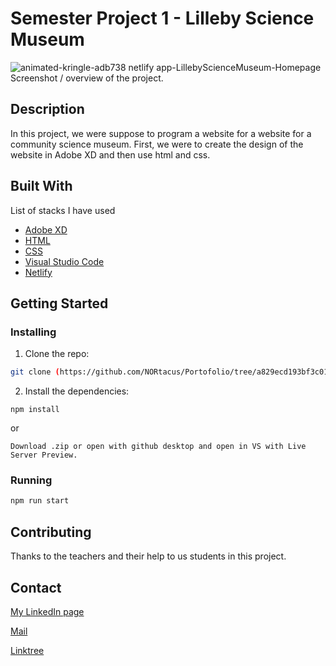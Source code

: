 # Semester Project 1 - Lilleby Science Museum
![animated-kringle-adb738 netlify app-LillebyScienceMuseum-Homepage](https://github.com/NORtacus/Portofolio/assets/99845204/698ea015-b92b-4785-b0b4-c6db24e98189)
Screenshot / overview of the project.
## Description

In this project, we were suppose to program a website for a website for a community science museum. First, we were to create the design of the website in Adobe XD and then use html and css.

## Built With

List of stacks I have used

- [Adobe XD](https://en.wikipedia.org/wiki/Adobe_XD)
- [HTML](https://en.wikipedia.org/wiki/HTML)
- [CSS](https://en.wikipedia.org/wiki/CSS)
- [Visual Studio Code](https://code.visualstudio.com/)
- [Netlify](https://www.netlify.com/)

## Getting Started

### Installing

1. Clone the repo:

```bash
git clone (https://github.com/NORtacus/Portofolio/tree/a829ecd193bf3c01d521aa90eb27d57ed1cc52c3/Semester%20Project%201)
```

2. Install the dependencies:

```
npm install
```
or
```
Download .zip or open with github desktop and open in VS with Live Server Preview.
```
### Running

```bash
npm run start
```

## Contributing

Thanks to the teachers and their help to us students in this project.

## Contact

[My LinkedIn page](https://www.linkedin.com/in/david-r-%C3%B8degaard-604a05234/)

[Mail](nortacus@yahoo.com)

[Linktree](https://linktr.ee/nortacus)
